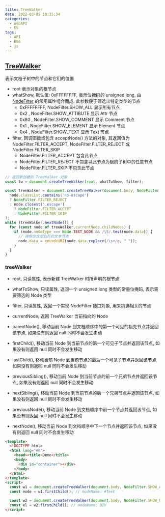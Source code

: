 ```yaml
---
title: TreeWalker
date: 2022-03-05 10:35:34
categories:
  - WebAPI
  - ES
tags:
  - API
  - ES6
  - js
---
```


## [TreeWalker](https://developer.mozilla.org/zh-CN/docs/Web/API/TreeWalker)

表示文档子树中的节点和它们的位置

- root 表示对象的根节点
- whatShow, 默认值: 0xFFFFFFFF, 表示位掩码的 unsigned long, 由 [NodeFilter](https://dom.spec.whatwg.org/#interface-nodefilter) 的常用属性组合而成, 此参数便于筛选出特定类型的节点
  - 0xFFFFFFFF, NodeFilter.SHOW_ALL 显示所有节点
  - 0x2       , NodeFilter.SHOW_ATTIBUTE 显示 Attr 节点
  - 0x80      , NodeFilter.SHOW_COMMENT 显示 Comment 节点
  - 0x1       , NodeFilter.SHOW_ELEMENT 显示 Element 节点
  - 0x4       , NodeFilter.SHOW_TEXT    显示 Text 节点
- filter, 回调函数或包含 acceptNode() 方法的对象, 其返回值为 NodeFilter.FILTER_ACCEPT, NodeFilter.FILTER_REJECT 或 NodeFilter.FILTER_SKIP
  - NodeFilter.FILTER_ACCEPT 包含此节点
  - NodeFilter.FILTER_REJECT 不包含以此节点为根的子树中的任意节点
  - NodeFilter.FILTER_SKIP   不包含此节点

```javascript
// 返回新创建的 TreeWalker 对象 
const tw = document.createTreeWalker(root, whatToShow, filter);

const treeWalker = document.createTreeWalker(document.body, NodeFilter.SHOW_ElEMENT, (node) => 
  node.classList.contains('no-escape') 
  ? NodeFilter.FILTER_REJECT
  : node.closest('.escape')
    ? NodeFilter.FILTER_ACCEPT
    : NodeFilter.FILTER_SKIP
);
while (treeWalker.nextNode()) {
  for (const node of treeWalker.currentNode.childNodes) {
    if (node.nodeType === Node.TEXT_NODE && /\S/.test(node.data)) {
      // 排除仅含空白符的文本节点
      node.data = encodeURI(node.data.replace(/\s+/g, " "));
    }
  }
}
```

<!--more-->

### treeWalker

- root, 只读属性, 表示新建 TreeWalker 时所声明的根节点
- whatToShow, 只读属性, 返回一个 unsigned long 类型的常量位掩码, 表示需要筛选的 Node 类型
- filter, 只读属性, 返回一个实现 NodeFilter 接口对象, 用来挑选相关的节点
- currentNode, 返回 TreeWalker 当前指向的 Node

- parentNode(), 移动当前 Node 到文档顺序中的第一个可见的祖先节点并返回该节点, 如果没有则返回 null 同时不会发生移动
- firstChild(), 移动当前 Node 到当前节点的第一个可见子节点并返回该节点, 如果没有则返回 null 同时不会发生移动
- lastChild(), 移动当前 Node 到当前节点的最后一个可见子节点并返回该节点, 如果没有则返回 null 同时不会发生移动
- previousSibling(), 移动当前 Node 到当前节点的前一个兄弟节点并返回该节点, 如果没有则返回 null 同时不会发生移动
- nextSibling(), 移动当前 Node 到当前节点的后一个兄弟节点并返回该节点, 如果没有则返回 null 同时不会发生移动
- previousNode(), 移动当前 Node 到文档顺序中前一个节点并返回该节点, 如果没有则返回 null 同时不会发生移动
- nextNode(), 移动当前 Node 到文档顺序中下一个节点并返回该节点, 如果没有则返回 null 同时不会发生移动

```html
<template>
  <!DOCTYPE html>
  <html lang="en">
    <head><title>Demo</title>
    <body>
      <div id="container"></div>
    </body>
  </html> 
</template>
<script>
  const w1 = document.createTreeWalker(document.body, NodeFilter.SHOW_ALL);
  const node = w1.firstChild(); // nodeName: #Text

  const w2 = document.createTreeWalker(document.body, NodeFilter.SHOW_ELEMENT);
  const el = w2.firstChild(); // nodeName: DIV  
</script>
```
